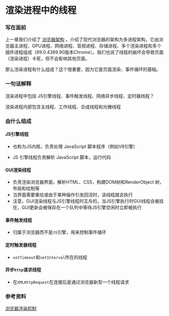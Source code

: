 # **渲染进程中的线程**



### 写在面前

上一章我们介绍了 [浏览器架构](./浏览器架构.md) 。介绍了现代浏览器的架构为多进程架构，它由浏览器主进程、GPU进程、网络进程、音频进程、存储进程、多个渲染进程和多个插件进程组成（89.0.4389.90版本Chrome）。我们也说了线程的崩坏会导致页面（渲染进程）卡死，但不会影响其他页面。

那么渲染进程有什么组成？这个很重要，因为它是页面渲染、事件循环的基础。



### 一句话解释

渲染进程中包括 JS引擎线程、事件触发线程、网络异步线程、定时器线程？

渲染进程内部包含主线程、工作线程、合成线程和光栅线程



### 由什么组成

#### JS引擎线程

- 也称为JS内核，负责处理 JavaScript 脚本程序（例如V8引擎）

- JS 引擎线程负责解析 JavaScript 脚本，运行代码

  

#### GUI渲染线程

- 负责渲染浏览器界面，解析HTML、CSS，构建DOM树和RenderObject 树，布局和绘制等
- 当界面需要重绘或由于某种操作引发回流时，该线程就会执行
- 注意，GUI渲染线程与JS引擎线程时互斥的，当JS引擎执行时GUI线程会被挂在，GUI更新会被保存在一个队列中等待JS引擎空闲时立即被执行



#### 事件触发线程

- 归属于浏览器而不是`JS`引擎，用来控制事件循环



#### 定时触发器线程

- `setTimeout`和`setInterval`所在的线程



#### 异步`http`请求线程

- 在`XMLHttpRequest`在连接后是通过浏览器新型一个线程请求





### 参考资料

[浏览器渲染机制](https://segmentfault.com/a/1190000014018604)

